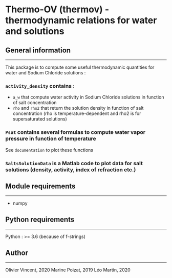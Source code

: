 # Thermo-OV (thermov) - thermodynamic relations for water and solutions

## General information
----------------------
This package is to compute some useful thermodynamic quantities for water and Sodium Chloride solutions :
### `activity_density` contains :
- `a_w` that compute water activity in Sodium Chloride solutions in function of salt concentration
- `rho` and `rho2` that return the solution density in function of salt concentration (rho is temperature-dependent and rho2 is for supersaturated solutions)

### `Psat` contains several formulas to compute water vapor pressure in function of temperature

See `documentation` to plot these functions

### `SaltsSolutionData` is a Matlab code to plot data for salt solutions (density, activity, index of refraction etc.)

## Module requirements
----------------------
- numpy

## Python requirements
----------------------
Python : >= 3.6 (because of f-strings)

## Author
---------
Olivier Vincent, 2020
Marine Poizat, 2019
Léo Martin, 2020
